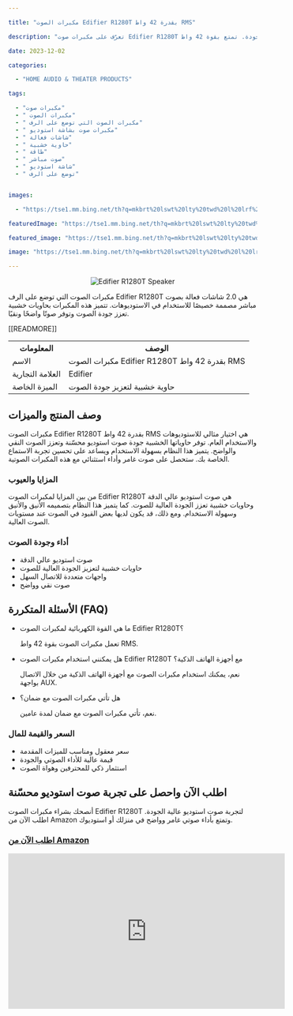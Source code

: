 ---
title: "مكبرات الصوت Edifier R1280T بقدرة 42 واط RMS"
description: "تعرّف على مكبرات صوت Edifier R1280T الفائقة الأداء المثبّتة على الرف والتي تعمل بالطاقة. تتميز بشاشات 2.0 فعّالة لصوت نقي ومذهل. صممت هذه المكبرات للاستوديو وتأتي بحاوية خشبية عالية الجودة. تمتع بقوة 42 واط RMS. (KODE ASIN=B016P9HJIA, TAG=indrajaya-20)"
date: 2023-12-02
categories:
  - "HOME AUDIO & THEATER PRODUCTS"
tags:
  - "مكبرات صوت"
  - " مكبرات الصوت"
  - " مكبرات الصوت التي توضع على الرف"
  - " مكبرات صوت بشاشة استوديو"
  - " شاشات فعالة"
  - " حاوية خشبية"
  - " طاقة"
  - " صوت مباشر"
  - " شاشة استوديو"
  - " توضع على الرف"

images:
  - "https://tse1.mm.bing.net/th?q=mkbrt%20lswt%20lty%20twd%20l%20lrf%20edifier%20r1280t%20wlty%20t%20ml%20bltq%202%200%20shsht%20f%20l%20bswt%20mbshr%20mkbrt%20swt%20bshsh%20stwdyw%20hwy%20khshby%2042%20wt%20rms%20kode%20asin%20b016p9hjia%20tag%20indrajaya%2020"
featuredImage: "https://tse1.mm.bing.net/th?q=mkbrt%20lswt%20lty%20twd%20l%20lrf%20edifier%20r1280t%20wlty%20t%20ml%20bltq%202%200%20shsht%20f%20l%20bswt%20mbshr%20mkbrt%20swt%20bshsh%20stwdyw%20hwy%20khshby%2042%20wt%20rms%20kode%20asin%20b016p9hjia%20tag%20indrajaya%2020"
featured_image: "https://tse1.mm.bing.net/th?q=mkbrt%20lswt%20lty%20twd%20l%20lrf%20edifier%20r1280t%20wlty%20t%20ml%20bltq%202%200%20shsht%20f%20l%20bswt%20mbshr%20mkbrt%20swt%20bshsh%20stwdyw%20hwy%20khshby%2042%20wt%20rms%20kode%20asin%20b016p9hjia%20tag%20indrajaya%2020"
image: "https://tse1.mm.bing.net/th?q=mkbrt%20lswt%20lty%20twd%20l%20lrf%20edifier%20r1280t%20wlty%20t%20ml%20bltq%202%200%20shsht%20f%20l%20bswt%20mbshr%20mkbrt%20swt%20bshsh%20stwdyw%20hwy%20khshby%2042%20wt%20rms%20kode%20asin%20b016p9hjia%20tag%20indrajaya%2020"
---

<center><img alt="Edifier R1280T Speaker" src="https://tse1.mm.bing.net/th?q=image مكبرات الصوت التي توضع على الرف Edifier R1280T والتي تعمل بالطاقة - 2.0 شاشات فعالة بصوت مباشر - مكبرات صوت بشاشة استوديو - حاوية خشبية - 42 واط RMS (KODE ASIN=B016P9HJIA, TAG=indrajaya-20)"/></center>

<p>مكبرات الصوت التي توضع على الرف Edifier R1280T هي 2.0 شاشات فعالة بصوت مباشر مصممة خصيصًا للاستخدام في الاستوديوهات. تتميز هذه المكبرات بحاويات خشبية تعزز جودة الصوت وتوفر صوتًا واضحًا ونقيًا.</p>

<table>

<tr>

<th>المعلومات</th>

<th>الوصف</th>

</tr>

<tr>

<td>الاسم</td>

<td>مكبرات الصوت Edifier R1280T بقدرة 42 واط RMS</td>

</tr>

<tr>

<td>العلامة التجارية</td>

<td>Edifier</td>

</tr>

<tr>

<td>الميزة الخاصة</td>

<td>حاوية خشبية لتعزيز جودة الصوت</td>

</tr>

 [[READMORE]] 



</table>

<h2>وصف المنتج والميزات</h2>

<p>مكبرات الصوت Edifier R1280T بقدرة 42 واط RMS هي اختيار مثالي للاستوديوهات والاستخدام العام. توفر حاوياتها الخشبية جودة صوت استوديو محسّنة وتعزز الصوت النقي والواضح. يتميز هذا النظام بسهولة الاستخدام ويساعد على تحسين تجربة الاستماع الخاصة بك. ستحصل على صوت غامر وأداء استثنائي مع هذه المكبرات الصوتية.</p>

<h3>المزايا والعيوب</h3>

<p>من بين المزايا لمكبرات الصوت Edifier R1280T هي صوت استوديو عالي الدقة وحاويات خشبية تعزز الجودة العالية للصوت. كما يتميز هذا النظام بتصميمه الأنيق والأنيق وسهولة الاستخدام. ومع ذلك، قد يكون لديها بعض القيود في الصوت عند مستويات الصوت العالية.</p>

<h3>أداء وجودة الصوت</h3>

<ul>

<li>صوت استوديو عالي الدقة</li>

<li>حاويات خشبية لتعزيز الجودة العالية للصوت</li>

<li>واجهات متعددة للاتصال السهل</li>

<li>صوت نقي وواضح</li>

</ul>

<h2>الأسئلة المتكررة (FAQ)</h2>

<ul>

<li>ما هي القوة الكهربائية لمكبرات الصوت Edifier R1280T؟</li>

<p>تعمل مكبرات الصوت بقوة 42 واط RMS.</p>

<li>هل يمكنني استخدام مكبرات الصوت Edifier R1280T مع أجهزة الهاتف الذكية؟</li>

<p>نعم، يمكنك استخدام مكبرات الصوت مع أجهزة الهاتف الذكية من خلال الاتصال بواجهة AUX.</p>

<li>هل تأتي مكبرات الصوت مع ضمان؟</li>

<p>نعم، تأتي مكبرات الصوت مع ضمان لمدة عامين.</p>

</ul>

<h3>السعر والقيمة للمال</h3>

<ul>

<li>سعر معقول ومناسب للميزات المقدمة</li>

<li>قيمة عالية للأداء الصوتي والجودة</li>

<li>استثمار ذكي للمحترفين وهواة الصوت</li>

</ul>

<h2>اطلب الآن واحصل على تجربة صوت استوديو محسّنة</h2>

<p>أنصحك بشراء مكبرات الصوت Edifier R1280T لتجربة صوت استوديو عالية الجودة. اطلب الآن من Amazon وتمتع بأداء صوتي غامر وواضح في منزلك أو استوديوك.</p>

<h3><a href="https://www.amazon.com/dp/B016P9HJIA/?tag=indrajaya-20">اطلب الآن من Amazon</a></h3>

<iframe width="560" height="315" src="https://www.youtube.com/embed/RdzWOUp75u8" title="مكبرات الصوت التي توضع على الرف Edifier R1280T والتي تعمل بالطاقة - 2.0 شاشات فعالة بصوت مباشر - مكبرات صوت بشاشة استوديو - حاوية خشبية - 42 واط Rms (Kode Asin=B016P9Hjia, Tag=Indrajaya-20)" frameborder="0" allow="accelerometer; autoplay; clipboard-write; encrypted-media; gyroscope; picture-in-picture; web-share" allowfullscreen></iframe>